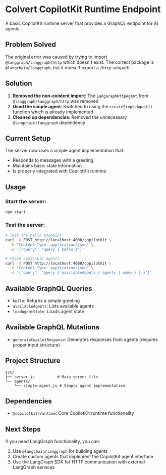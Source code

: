 # Colvert CopilotKit Runtime Endpoint

A basic CopilotKit runtime server that provides a GraphQL endpoint for AI agents.

## Problem Solved

The original error was caused by trying to import `@langgraph/langgraph/http` which doesn't exist. The correct package is `@langchain/langgraph`, but it doesn't export a `/http` subpath. 

## Solution

1. **Removed the non-existent import**: The `LangGraphHttpAgent` from `@langgraph/langgraph/http` was removed
2. **Used the simple agent**: Switched to using the `createSimpleAgent()` function which is already implemented
3. **Cleaned up dependencies**: Removed the unnecessary `@langchain/langgraph` dependency

## Current Setup

The server now uses a simple agent implementation that:
- Responds to messages with a greeting
- Maintains basic state information
- Is properly integrated with CopilotKit runtime

## Usage

### Start the server:
```bash
npm start
```

### Test the server:
```bash
# Test the hello endpoint
curl -X POST http://localhost:4000/copilotkit \
  -H "Content-Type: application/json" \
  -d '{"query": "query { hello }"}'

# Check available agents
curl -X POST http://localhost:4000/copilotkit \
  -H "Content-Type: application/json" \
  -d '{"query": "query { availableAgents { agents { name } } }"}'
```

## Available GraphQL Queries

- `hello`: Returns a simple greeting
- `availableAgents`: Lists available agents
- `loadAgentState`: Loads agent state

## Available GraphQL Mutations

- `generateCopilotResponse`: Generates responses from agents (requires proper input structure)

## Project Structure

```
src/
├── server.js          # Main server file
└── agents/
    └── simple-agent.js # Simple agent implementation
```

## Dependencies

- `@copilotkit/runtime`: Core CopilotKit runtime functionality

## Next Steps

If you need LangGraph functionality, you can:
1. Use `@langchain/langgraph` for building agents
2. Create custom agents that implement the CopilotKit agent interface
3. Use the LangGraph SDK for HTTP communication with external LangGraph services

